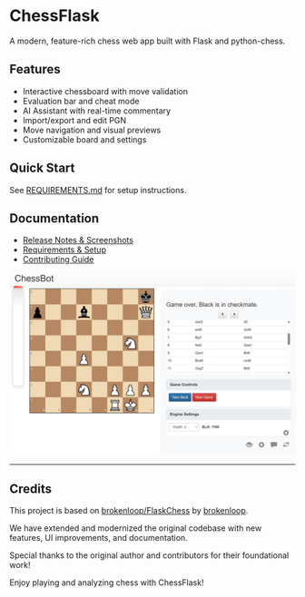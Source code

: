 # ChessFlask

A modern, feature-rich chess web app built with Flask and python-chess.

## Features
- Interactive chessboard with move validation
- Evaluation bar and cheat mode
- AI Assistant with real-time commentary
- Import/export and edit PGN
- Move navigation and visual previews
- Customizable board and settings

## Quick Start
See [REQUIREMENTS.md](REQUIREMENTS.md) for setup instructions.

## Documentation
- [Release Notes & Screenshots](releaseNotes/RELEASE_NOTES.md)
- [Requirements & Setup](REQUIREMENTS.md)
- [Contributing Guide](CONTRIBUTING.md)

![Gameplay Example](releaseNotes/Gameplay%20early.png)

---

## Credits

This project is based on [brokenloop/FlaskChess](https://github.com/brokenloop/FlaskChess) by [brokenloop](https://github.com/brokenloop).

We have extended and modernized the original codebase with new features, UI improvements, and documentation.

Special thanks to the original author and contributors for their foundational work!

Enjoy playing and analyzing chess with ChessFlask! 